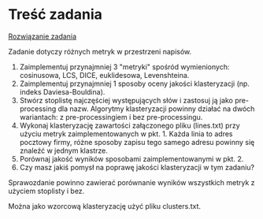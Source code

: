 <h1> Treść zadania </h1>
<a href="https://github.com/YoC00lig/Text-algorithms/blob/main/lab04/lab04.ipynb">Rozwiązanie zadania </a>
<p></p>

<p> Zadanie dotyczy różnych metryk w przestrzeni napisów. </p>

<ol>
  <li>Zaimplementuj przynajmniej 3 "metryki" spośród wymienionych: cosinusowa, LCS, DICE, euklidesowa, Levenshteina.</li>
  <li>Zaimplementuj przynajmniej 1 sposoby oceny jakości klasteryzacji (np. indeks Daviesa-Bouldina).</li>
  <li>Stwórz stoplistę najczęściej występujących słów i zastosuj ją jako pre-processing dla nazw. Algorytmy klasteryzacji powinny działać na dwóch wariantach: z pre-processingiem i bez pre-processingu.</li>
  <li>Wykonaj klasteryzację zawartości załączonego pliku (lines.txt) przy użyciu  metryk zaimplementowanych w pkt. 1. Każda linia to adres pocztowy firmy, różne sposoby zapisu tego samego adresu powinny się znaleźć w jednym klastrze.</li>
  <li>Porównaj jakość wyników sposobami zaimplementowanymi w pkt. 2.</li>
  <li>Czy masz jakiś pomysł na poprawę jakości klasteryzacji w tym zadaniu?</li>
</ol>

<p>Sprawozdanie powinno zawierać porównanie wyników wszystkich metryk z użyciem stoplisty i bez.

Można jako wzorcową klasteryzację użyć pliku clusters.txt. </p>
